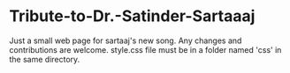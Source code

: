 # Tribute-to-Dr.-Satinder-Sartaaaj
Just a small web page for sartaaj's new song.
Any changes and contributions are welcome.
style.css file must be in a folder named 'css' in the same directory.
